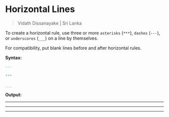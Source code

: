 # Horizontal Lines

> Vidath Dissanayake | Sri Lanka

To create a horizontal rule, use three or more `asterisks` (`***`), `dashes` (`---`), or `underscores` (`___`) on a line by themselves.

For compatibility, put blank lines before and after horizontal rules.

**Syntax:**

```md
---

***

___
```

**Output:**

---

***

___